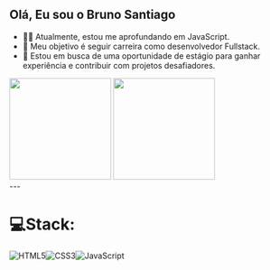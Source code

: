 ## Olá, Eu sou o Bruno Santiago</br>

- 🧑‍💻 Atualmente, estou me aprofundando em JavaScript.
- 🚀 Meu objetivo é seguir carreira como desenvolvedor Fullstack.
- 🌟 Estou em busca de uma oportunidade de estágio para ganhar experiência e contribuir com projetos desafiadores.

<div>
  <img  height="180em" src="https://github-readme-stats.vercel.app/api?username=Bruno0071&theme=shadow_red&hide_border=false&include_all_commits=false&count_private=true"/>
  <img  height="180em" src="https://github-readme-stats.vercel.app/api/top-langs/?username=Bruno0071&layout=compact&langs_count=16&theme=shadow_red"/>
</div>
---

# 💻Stack:<br>
![HTML5](https://img.shields.io/badge/html5-%23E34F26.svg?style=for-the-badge&logo=html5&logoColor=white)![CSS3](https://img.shields.io/badge/css3-%231572B6.svg?style=for-the-badge&logo=css3&logoColor=white)![JavaScript](https://img.shields.io/badge/javascript-%23323330.svg?style=for-the-badge&logo=javascript&logoColor=%23F7DF1E)<br> 

<!-- Proudly created with GPRM ( https://gprm.itsvg.in ) -->
